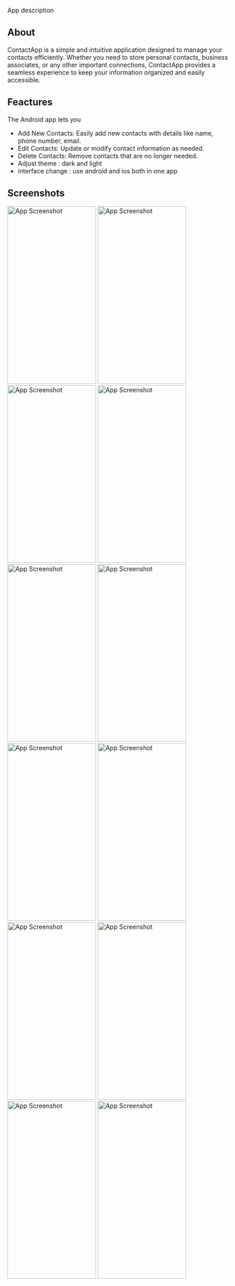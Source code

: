 
App description 
## About
ContactApp is a simple and intuitive application designed to manage your contacts efficiently.
Whether you need to store personal contacts, business associates, or any other important connections, ContactApp provides a seamless experience to keep your information organized and easily accessible.

## Feactures

The Android app lets you
- Add New Contacts: Easily add new contacts with details like name, phone number, email.
- Edit Contacts: Update or modify contact information as needed.
- Delete Contacts: Remove contacts that are no longer needed.
- Adjust theme : dark and light
- interface change : use android and ios both in one app




## Screenshots
<img src="https://github.com/user-attachments/assets/d86ec024-e3ee-4572-9787-495a9e5ec2da" alt="App Screenshot" width="200" height="400"/>
<img src="https://github.com/user-attachments/assets/950bec3c-f303-4a6d-b96d-ffc1a7da7e26" alt="App Screenshot" width="200" height="400"/>
<img src="https://github.com/user-attachments/assets/20e8bc4d-f5b7-4983-9cb4-65f88ff30c12" alt="App Screenshot" width="200" height="400"/>
<img src="https://github.com/user-attachments/assets/6e646214-06de-4ff9-9b5c-54a0e29e7f5f" alt="App Screenshot" width="200" height="400"/>
<img src="https://github.com/user-attachments/assets/e1e1b948-555b-4f28-9ec5-60ce3a82dd9d" alt="App Screenshot" width="200" height="400"/>
<img src="https://github.com/user-attachments/assets/9609deca-732b-4299-9520-3ed648ff6c32" alt="App Screenshot" width="200" height="400"/>
<img src="https://github.com/user-attachments/assets/167798eb-b268-4ee0-8214-2da2f2a34be9" alt="App Screenshot" width="200" height="400"/>
<img src="https://github.com/user-attachments/assets/0d7ca6d8-6bcf-48bf-9596-03d8a562759d" alt="App Screenshot" width="200" height="400"/>
<img src="https://github.com/user-attachments/assets/5d30de20-d25d-460c-ad85-b318487e1399" alt="App Screenshot" width="200" height="400"/>
<img src="https://github.com/user-attachments/assets/99c0e936-f561-462e-8300-3f3e9fe90dd9" alt="App Screenshot" width="200" height="400"/>
<img src="https://github.com/user-attachments/assets/8169c64c-6e28-4e46-9ccf-dc9bbb02e619" alt="App Screenshot" width="200" height="400"/>
<img src="https://github.com/user-attachments/assets/96cd5529-4f0a-438a-919b-622b0a3aed46" alt="App Screenshot" width="200" height="400"/>





